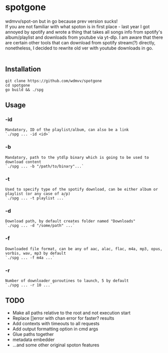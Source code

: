 # spotgone
wdmvv/spot-on but in go because prev version sucks!<br>
If you are not familiar with what spoton is in first place - last year I got annoyed by spotify and wrote a thing that takes all songs info from spotify's album/playlist and downloads from youtube via yt-dlp. I am aware that there are certain other tools that can download from spotify stream(?) directly, nonetheless, I decided to rewrite old ver with youtube downloads in go.<br>
<br>
## Installation
```
git clone https://github.com/wdmvv/spotgone
cd spotgone
go build && ./spg
```
## Usage
### -id
    Mandatory, ID of the playlist/album, can also be a link
    `./spg ... -id <id>`
### -b
    Mandatory, path to the ytdlp binary which is going to be used to download content
    `./spg ... -b "/path/to/binary"...`
### -t
    Used to specify type of the spotify download, can be either album or playlist (or any case of a/p)
    `./spg ... -t playlist ...`
### -d
    Download path, by default creates folder named "Downloads"
    `./spg ... -d "/some/path" ...`
### -f
    Downloaded file format, can be any of aac, alac, flac, m4a, mp3, opus, vorbis, wav, mp3 by default
    `./spg ... -f m4a ...`
### -r
    Number of downloader goroutines to launch, 5 by default
    `./spg ... -r 10 ...`

## TODO
<ul>
<li>Make all paths relative to the root and not execution start</li>
<li>Replace []error with chan error for faster? results</li>
<li>Add contexts with timeouts to all requests</li>
<li>Add output formatting option in cmd args</li>
<li>Glue paths together</li>
<li>metadata embedder</li>
<li>...and some other original spoton features</li>
</ul>
